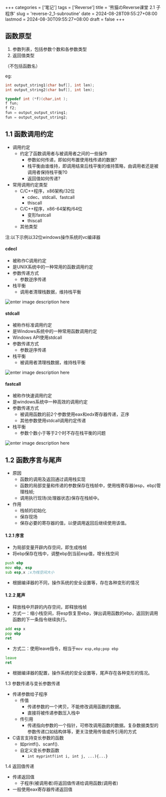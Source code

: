 ﻿+++
categories = ['笔记']
tags = ['Reverse']
title = '熊猫のReverse课堂 2.1 子程序'
slug = 'reverse-2_1-subroutine'
date = 2024-08-28T09:55:27+08:00
lastmod = 2024-08-30T09:55:27+08:00
draft = false
+++

## 函数原型

1. 参数列表，包括参数个数和各参数类型
2. 返回值类型

（不包括函数名）

eg:
``` cpp
int output_string1(char buf[], int len);
int output_string2(char buf[], int len);

typedef int (*f)(char,int );
f fun;
f f2;
fun = output_output_string1;
fun = output_output_string2;
```

## 1.1 函数调用约定

- 调用约定
	- 约定了函数调用者与被调用者之间的一些操作
		- 参数如何传递，即如何布置使用栈传递的数据?
		- 栈平衡由谁维持，即调用结束后栈平衡的维持策略，由调用者还是被调用者保持栈平衡?0
		- 返回值如何传递?
- 常用调用约定类型
	- C/C++程序，x86架构/32位
		- cdec、stdcall、fastcall
		- thiscall
	- C/C++程序，x86-64架构/64位
		- 变形fastcall
		- thiscall
	- 其他类型

注:以下示例以32位windows操作系统的vc编译器

#### cdecl
- 被称作C调用约定
- 是UNIX系统中的一种常用的函数调用约定
- 参数传递方式
	- 参数逆序传递
- 栈平衡
	- 调用者清理栈数据，维持栈平衡

![enter image description here](https://cdn.jsdelivr.net/gh/Satori5ama/Figurebed@main/img/test.png)

#### stdcall
- 被称作标准调用约定
- 是Windows系统中的一种常用函数调用约定
- Windows API使用stdcall
- 参数传递方式
	- 参数逆序传递
- 栈平衡
	- 被调用者清理栈数据，维持栈平衡

![enter image description here](https://cdn.jsdelivr.net/gh/Satori5ama/Figurebed@main/img/6.png)

#### fastcall
- 被称作快速调用约定
- 是windows系统中一种高效的调用约定
- 参数传递方式
	- 被调用函数的前2个参数使用eax和edx寄存器传递，正序
	- 其他参数使用stdcall调用约定传递
- 栈平衡
	- 参数个数小于等于2个时不存在栈平衡的问题

![enter image description here](https://cdn.jsdelivr.net/gh/Satori5ama/Figurebed@main/img/2.png)

## 1.2 函数序言与尾声
- 原因
	- 函数的调用及返回通过调用栈实现
	- 函数的局部变量和传递的参数保存在栈帧中，使用栈寄存器(esp，ebp)管理栈帧;
	- 调用执行现场(处理器状态)保存在栈帧中。
- 作用
	- 栈帧的初始化
	- 保存现场
	- 保存必要的寄存器的值，以便调用返回后继续使用该值。

#### 1.2.1 序言
- 为局部变量开辟内存空间，即生成栈帧
- 将ebp保存在栈中，调整ebp到当前esp值，增长栈空间
``` asm
push ebp
mov ebp, esp
sub esp,x ;x为栈空间大小
```
- 根据编译器的不同，操作系统的安全设置等，存在各种变形的情况

#### 1.2.2 尾声
- 释放栈中开辟的内存空间，即释放栈帧
- 方式一：缩小栈空间，将esp恢复至ebp，弹出调用函数的ebp，返回到调用函数的下一条指令继续执行。
``` asm
add esp x
pop ebp
ret
```
- 方式二：使用leave指令，相当于`mov esp,ebp;pop ebp`

``` asm
leave
ret
```
- 根据编译器的配置，操作系统的安全设置等，尾声存在各种变形的情况。

1.3 参数传递与变长参数传递
- 传递参数给子程序
	- 传值
		- 传递参数的一个拷贝，不能修改调用函数的数据。
		- 直接将被传递参数压入栈中
	- 传引用
		- 传递指向参数的一个指针，可修改调用函数的数据。复杂数据类型的参数传递口如结构体等，更关注使用传值或传引用的方式
- C语言支持变长参数的函数
	- 如printf()、scanf().
	- 自定义变长参数函数
		- `int myprintf(int i, int j, ...){...}`

1.4 返回值传递
- 传递返回值
	- 子程序(被调用者)将返回值传递给调用函数(调用者)
- 一般使用eax寄存器传递返回值



